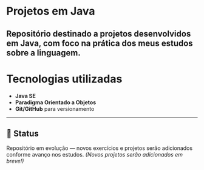 # Projetos em Java

Repositório destinado a projetos desenvolvidos em **Java**, com foco na prática dos meus estudos sobre a linguagem.
---

 # Tecnologias utilizadas
- **Java SE**
- **Paradigma Orientado a Objetos**
- **Git/GitHub** para versionamento

---

## 📌 Status
Repositório em evolução — novos exercícios e projetos serão adicionados conforme avanço nos estudos.
*(Novos projetos serão adicionados em breve!)*
